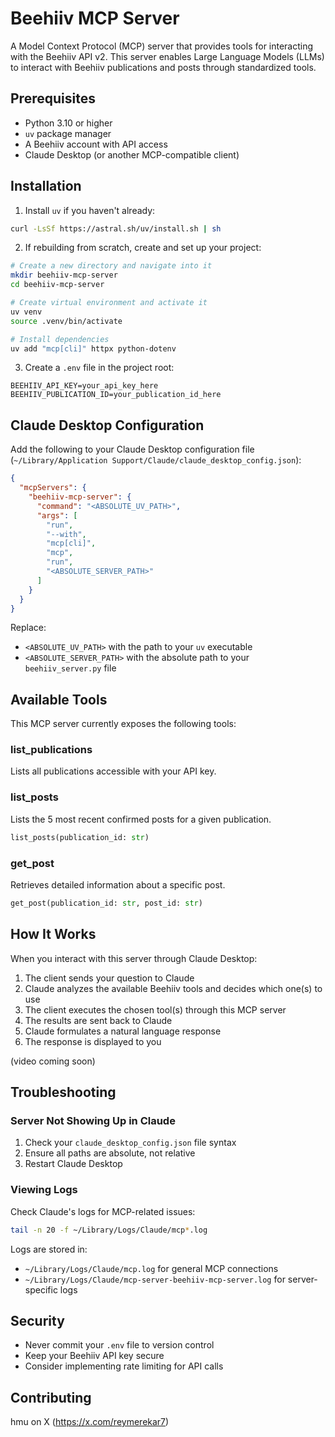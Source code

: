 # Beehiiv MCP Server

A Model Context Protocol (MCP) server that provides tools for interacting with the Beehiiv API v2. This server enables Large Language Models (LLMs) to interact with Beehiiv publications and posts through standardized tools.

## Prerequisites

- Python 3.10 or higher
- `uv` package manager
- A Beehiiv account with API access
- Claude Desktop (or another MCP-compatible client)

## Installation

1. Install `uv` if you haven't already:
```bash
curl -LsSf https://astral.sh/uv/install.sh | sh
```

2. If rebuilding from scratch, create and set up your project:
```bash
# Create a new directory and navigate into it
mkdir beehiiv-mcp-server
cd beehiiv-mcp-server

# Create virtual environment and activate it
uv venv
source .venv/bin/activate

# Install dependencies
uv add "mcp[cli]" httpx python-dotenv
```

3. Create a `.env` file in the project root:
```env
BEEHIIV_API_KEY=your_api_key_here
BEEHIIV_PUBLICATION_ID=your_publication_id_here
```

## Claude Desktop Configuration

Add the following to your Claude Desktop configuration file (`~/Library/Application Support/Claude/claude_desktop_config.json`):

```json
{
  "mcpServers": {
    "beehiiv-mcp-server": {
      "command": "<ABSOLUTE_UV_PATH>",
      "args": [
        "run",
        "--with",
        "mcp[cli]",
        "mcp",
        "run",
        "<ABSOLUTE_SERVER_PATH>"
      ]
    }
  }
}
```

Replace:
- `<ABSOLUTE_UV_PATH>` with the path to your `uv` executable
- `<ABSOLUTE_SERVER_PATH>` with the absolute path to your `beehiiv_server.py` file

## Available Tools

This MCP server currently exposes the following tools:

### list_publications
Lists all publications accessible with your API key.

### list_posts
Lists the 5 most recent confirmed posts for a given publication.
```python
list_posts(publication_id: str)
```

### get_post
Retrieves detailed information about a specific post.
```python
get_post(publication_id: str, post_id: str)
```

## How It Works

When you interact with this server through Claude Desktop:

1. The client sends your question to Claude
2. Claude analyzes the available Beehiiv tools and decides which one(s) to use
3. The client executes the chosen tool(s) through this MCP server
4. The results are sent back to Claude
5. Claude formulates a natural language response
6. The response is displayed to you

(video coming soon)

## Troubleshooting

### Server Not Showing Up in Claude

1. Check your `claude_desktop_config.json` file syntax
2. Ensure all paths are absolute, not relative
3. Restart Claude Desktop

### Viewing Logs

Check Claude's logs for MCP-related issues:
```bash
tail -n 20 -f ~/Library/Logs/Claude/mcp*.log
```

Logs are stored in:
- `~/Library/Logs/Claude/mcp.log` for general MCP connections
- `~/Library/Logs/Claude/mcp-server-beehiiv-mcp-server.log` for server-specific logs

## Security

- Never commit your `.env` file to version control
- Keep your Beehiiv API key secure
- Consider implementing rate limiting for API calls

## Contributing

hmu on X (https://x.com/reymerekar7)


